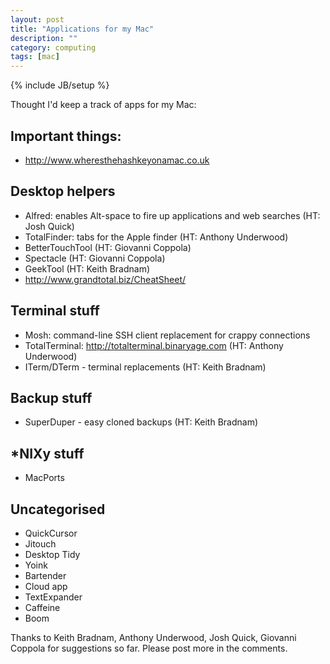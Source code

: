 ```yaml
---
layout: post
title: "Applications for my Mac"
description: ""
category: computing
tags: [mac]
---
```

{% include JB/setup %}

Thought I'd keep a track of apps for my Mac:

## Important things:

*	http://www.wheresthehashkeyonamac.co.uk
 
## Desktop helpers

*	Alfred: enables Alt-space to fire up applications and web searches (HT: Josh Quick)
*	TotalFinder: tabs for the Apple finder (HT: Anthony Underwood)
*	BetterTouchTool (HT: Giovanni Coppola)
*	Spectacle (HT: Giovanni Coppola)
*	GeekTool (HT: Keith Bradnam)
*	http://www.grandtotal.biz/CheatSheet/

## Terminal stuff

*	Mosh: command-line SSH client replacement for crappy connections
*	TotalTerminal: http://totalterminal.binaryage.com (HT: Anthony Underwood)
*	ITerm/DTerm - terminal replacements (HT: Keith Bradnam)

## Backup stuff

*	SuperDuper - easy cloned backups (HT: Keith Bradnam)

## *NIXy stuff

*	MacPorts

## Uncategorised

*	QuickCursor
*	Jitouch
*	Desktop Tidy
*	Yoink
*	Bartender
*	Cloud app
*	TextExpander
*	Caffeine
*	Boom

Thanks to Keith Bradnam, Anthony Underwood, Josh Quick, Giovanni Coppola for suggestions so far. Please post more in the comments.
